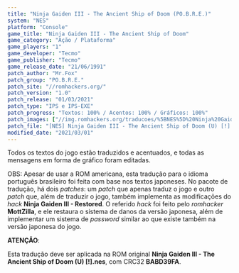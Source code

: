 ```yaml
---
title: "Ninja Gaiden III - The Ancient Ship of Doom (PO.B.R.E.)"
system: "NES"
platform: "Console"
game_title: "Ninja Gaiden III - The Ancient Ship of Doom"
game_category: "Ação / Plataforma"
game_players: "1"
game_developer: "Tecmo"
game_publisher: "Tecmo"
game_release_date: "21/06/1991"
patch_author: "Mr.Fox"
patch_group: "PO.B.R.E."
patch_site: "//romhackers.org/"
patch_version: "1.0"
patch_release: "01/03/2021"
patch_type: "IPS e IPS-EXE"
patch_progress: "Textos: 100% / Acentos: 100% / Gráficos: 100%"
patch_images: ["//img.romhackers.org/traducoes/%5BNES%5D%20Ninja%20Gaiden%20III%20-%20POBRE%20-%201.png","//img.romhackers.org/traducoes/%5BNES%5D%20Ninja%20Gaiden%20III%20-%20POBRE%20-%202.png","//img.romhackers.org/traducoes/%5BNES%5D%20Ninja%20Gaiden%20III%20-%20POBRE%20-%203.png"]
patch_file: "[NES] Ninja Gaiden III - The Ancient Ship of Doom (U) [!] [T-BR] [T-Mr.Fox G-POBRE] [V-1.0 P-100% A-2021].zip"
modified_date: "2021/03/01"
---
```

Todos os textos do jogo estão traduzidos e acentuados, e todas as mensagens em forma de gráfico foram editadas.

OBS: Apesar de usar a ROM americana, esta tradução para o idioma português brasileiro foi feita com base nos textos japoneses. No pacote de tradução, há dois <i>patches</i>: um <i>patch</i> que apenas traduz o jogo e outro <i>patch</i> que, além de traduzir o jogo, também implementa as modificações do <i>hack</i> <b>Ninja Gaiden III - Restored</b>. O referido <i>hack</i> foi feito pelo <i>romhacker</i> <b>MottZilla</b>, e ele restaura o sistema de danos da versão japonesa, além de implementar um sistema de <i>password</i> similar ao que existe também na versão japonesa do jogo.

<b>ATENÇÃO</b>:

Esta tradução deve ser aplicada na ROM original <b>Ninja Gaiden III - The Ancient Ship of Doom (U) [!].nes</b>, com CRC32 <b>BABD39FA</b>.
